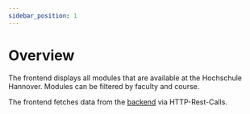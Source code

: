 ```yaml
---
sidebar_position: 1
---
```


# Overview

The frontend displays all modules that are available at the Hochschule Hannover. Modules can be filtered by faculty and course.

The frontend fetches data from the [backend](../../backend/Introduction/Hello) via HTTP-Rest-Calls.

